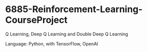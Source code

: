 # 6885-Reinforcement-Learning-CourseProject

Q Learning, Deep Q Learning and Double Deep Q Learning

Language: Python, with TensorFlow, OpenAI
